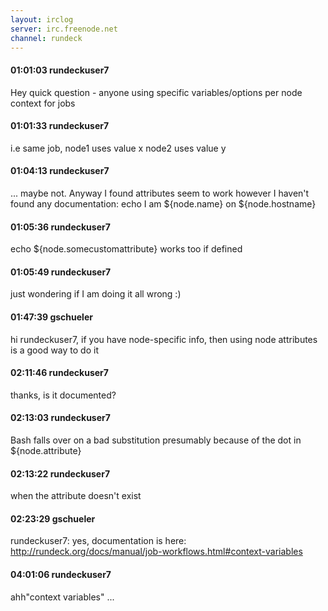 ```yaml
---
layout: irclog
server: irc.freenode.net
channel: rundeck
---
```


#### 01:01:03 rundeckuser7
 Hey quick question - anyone using specific variables/options per node context for jobs
#### 01:01:33 rundeckuser7
 i.e same job, node1 uses value x node2 uses value y
#### 01:04:13 rundeckuser7
 ... maybe not. Anyway I found attributes seem to work however I haven't found any documentation: echo I am ${node.name} on ${node.hostname}
#### 01:05:36 rundeckuser7
 echo ${node.somecustomattribute} works too if defined
#### 01:05:49 rundeckuser7
 just wondering if I am doing it all wrong :)
#### 01:47:39 gschueler
 hi rundeckuser7, if you have node-specific info, then using node attributes is a good way to do it
#### 02:11:46 rundeckuser7
 thanks, is it documented?
#### 02:13:03 rundeckuser7
 Bash falls over on a bad substitution presumably because of the dot in ${node.attribute}
#### 02:13:22 rundeckuser7
 when the attribute doesn't exist
#### 02:23:29 gschueler
 rundeckuser7: yes, documentation is here: http://rundeck.org/docs/manual/job-workflows.html#context-variables
#### 04:01:06 rundeckuser7
 ahh"context variables" ...
